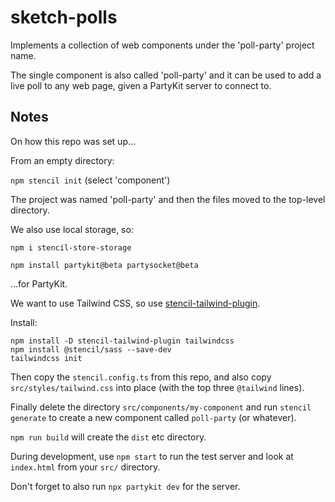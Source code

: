 # sketch-polls

Implements a collection of web components under the 'poll-party' project name.

The single component is also called 'poll-party' and it can be used to add a live poll to any web page, given a PartyKit server to connect to.

## Notes

On how this repo was set up...

From an empty directory:

`npm stencil init` (select 'component')

The project was named 'poll-party' and then the files moved to the top-level directory.

We also use local storage, so:

`npm i stencil-store-storage`

`npm install partykit@beta partysocket@beta`

...for PartyKit.

We want to use Tailwind CSS, so use [stencil-tailwind-plugin](https://www.npmjs.com/package/stencil-tailwind-plugin).

Install:

```
npm install -D stencil-tailwind-plugin tailwindcss
npm install @stencil/sass --save-dev
tailwindcss init
```

Then copy the `stencil.config.ts` from this repo, and also copy `src/styles/tailwind.css` into place (with the top three `@tailwind` lines).

Finally delete the directory `src/components/my-component` and run `stencil generate` to create a new component called `poll-party` (or whatever).

`npm run build` will create the `dist` etc directory.

During development, use `npm start` to run the test server and look at `index.html` from your `src/` directory.

Don't forget to also run `npx partykit dev` for the server.
